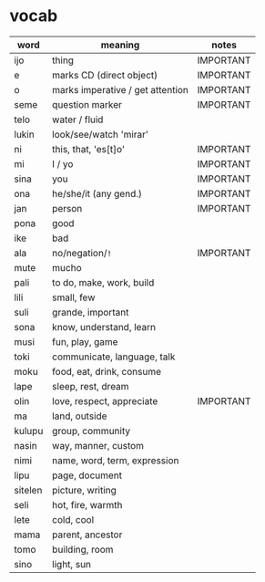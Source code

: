 # vocab

| word    | meaning                          | notes     |
| ------- | -------------------------------- | --------- |
| ijo     | thing                            | IMPORTANT |
| e       | marks CD (direct object)         | IMPORTANT |
| o       | marks imperative / get attention | IMPORTANT |
| seme    | question marker                  | IMPORTANT |
| telo    | water / fluid                    |           |
| lukin   | look/see/watch 'mirar'           |           |
| ni      | this, that, 'es[t]o'             | IMPORTANT |
| mi      | I / yo                           | IMPORTANT |
| sina    | you                              | IMPORTANT |
| ona     | he/she/it (any gend.)            | IMPORTANT |
| jan     | person                           | IMPORTANT |
| pona    | good                             |           |
| ike     | bad                              |           |
| ala     | no/negation/`!`                  | IMPORTANT |
| mute    | mucho                            |           |
| pali    | to do, make, work, build         |           |
| lili    | small, few                       |           |
| suli    | grande, important                |           |
| sona    | know, understand, learn          |           |
| musi    | fun, play, game                  |           |
| toki    | communicate, language, talk      |           |
| moku    | food, eat, drink, consume        |           |
| lape    | sleep, rest, dream               |           |
| olin    | love, respect, appreciate        | IMPORTANT |
| ma      | land, outside                    |           |
| kulupu  | group, community                 |           |
| nasin   | way, manner, custom              |           |
| nimi    | name, word, term, expression     |           |
| lipu    | page, document                   |           |
| sitelen | picture, writing                 |           |
| seli    | hot, fire, warmth                |           |
| lete    | cold, cool                       |           |
| mama    | parent, ancestor                 |           |
| tomo    | building, room                   |           |
| sino    | light, sun                       |           |

